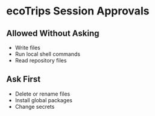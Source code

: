 # ecoTrips Session Approvals

## Allowed Without Asking
- Write files
- Run local shell commands
- Read repository files

## Ask First
- Delete or rename files
- Install global packages
- Change secrets
